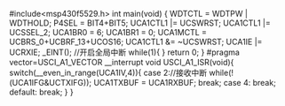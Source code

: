 #include<msp430f5529.h>
int main(void) {
    WDTCTL = WDTPW | WDTHOLD;
    P4SEL = BIT4+BIT5;
	UCA1CTL1 |= UCSWRST;
	UCA1CTL1 |= UCSSEL_2;
	UCA1BR0 = 6;
	UCA1BR1 = 0;
	UCA1MCTL = UCBRS_0+UCBRF_13+UCOS16;
	UCA1CTL1 &= ~UCSWRST;
	UCA1IE |= UCRXIE;
	_EINT();		//开启全局中断
	while(1){
	}
	return 0;
}
#pragma vector=USCI_A1_VECTOR
__interrupt void USCI_A1_ISR(void){
	switch(__even_in_range(UCA1IV,4)){
	case 2://接收中断
		while(!(UCA1IFG&UCTXIFG));
		UCA1TXBUF = UCA1RXBUF;
		break;
	case 4:
		break;
	default:
		break;
	}
}

